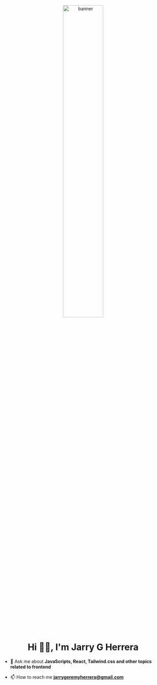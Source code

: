 
<div align="center">
<img  width=50% height=50% src="https://ik.imagekit.io/hoa6us8np/gummy-coding__1__LbafRPEaj.png?ik-sdk-version=javascript-1.4.3&updatedAt=1659103251029" alt="banner" />
</div>

<h1 align="center">Hi 👋🏽, I'm Jarry G Herrera</h1>


- 💬 Ask me about **JavaScripts, React, Tailwind.css and other topics related to frontend**

- 📫 How to reach me **jarrygeremyherrera@gmail.com**


